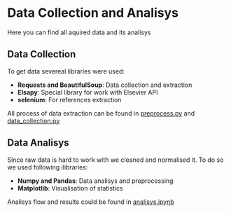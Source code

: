 # Data Collection and Analisys

Here you can find all aquired data and its analisys

## Data Collection 

To get data severeal libraries were used:

- **Requests and BeautifulSoup**: Data collection and extraction
- **Elsapy**: Special library for work with Elsevier API
- **selenium**: For references extraction

All process of data extraction can be found in [preprocess.py](preprocess.py) and [data_collection.py](data_collection.py)

## Data Analisys

Since raw data is hard to work with we cleaned and normalised it. To do so we used following ilibraries:

- **Numpy and Pandas**: Data analisys and preprocessing
- **Matplotlib**: Visualisation of statistics

Analisys flow and results could be found in [analisys.ipynb](analisys.ipynb)
